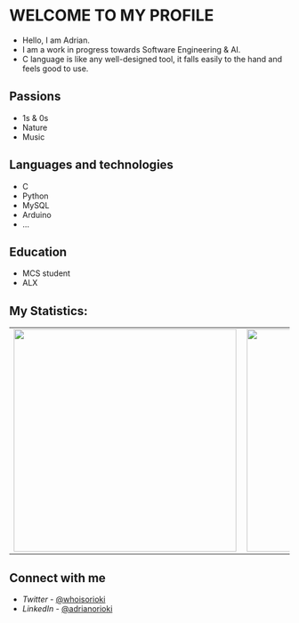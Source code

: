 # WELCOME TO MY PROFILE

* Hello, I am Adrian. 
* I am a work in progress towards Software Engineering & AI.
* C language is like any well-designed tool, it falls easily to the hand and feels good to use.

## Passions

- 1s & 0s
- Nature
- Music

## Languages and technologies

- C
- Python
- MySQL
- Arduino
- ... 

## Education

- MCS student
- ALX

## My Statistics:
<table>
  <tr>
  <a href="https://github.com/whoisorioki/whoisorioki" />
    <td>
    <img width=400px align="left" src="https://github-readme-stats.vercel.app/api?username=whoisorioki&count_private=true&show_icons=true&theme=dark" />
    </td>
    <td>
    <img width=400px src="https://github-readme-streak-stats.herokuapp.com?user=whoisorioki&theme=dark" />
    </td>
  </a>
  </tr>
</table>

## Connect with me

- *Twitter* - [@whoisorioki](https://twitter.com/whoisorioki)
- *LinkedIn* - [@adrianorioki](https://www.linkedin.com/in/adrianorioki/)
